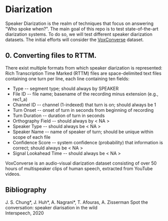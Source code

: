 # Diarization
Speaker Diarization is the realm of techniques that focus on answering "Who spoke when?". The main goal of this repo is to test state-of-the-art diarization systems. To do so, we will test different speaker diarization datasets. The initial efforts will consider the [VoxConverse](https://www.robots.ox.ac.uk/~vgg/data/voxconverse/) dataset.

## 0. Converting files to RTTM.
There exist multiple formats from which speaker diarization is represented:
Rich Transcription Time Marked (RTTM) files are space-delimited text files containing one turn per line, each line containing ten fields:

* Type -- segment type; should always by SPEAKER
* File ID -- file name; basename of the recording minus extension (e.g., rec1_a)
* Channel ID -- channel (1-indexed) that turn is on; should always be 1
* Turn Onset -- onset of turn in seconds from beginning of recording
* Turn Duration -- duration of turn in seconds
* Orthography Field -- should always by < NA >
* Speaker Type -- should always be < NA >
* Speaker Name -- name of speaker of turn; should be unique within scope of each file
* Confidence Score -- system confidence (probability) that information is correct; should always be < NA >
* Signal Lookahead Time -- should always be < NA >

VoxConverse is an audio-visual diarization dataset consisting of over 50 hours of multispeaker clips of human speech, extracted from YouTube videos. 

## Bibliography
J. S. Chung*, J. Huh*, A. Nagrani*, T. Afouras, A. Zisserman
Spot the conversation: speaker diarisation in the wild  
Interspeech, 2020
